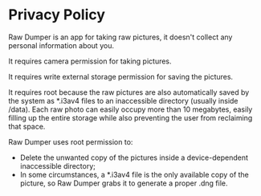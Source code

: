 # Privacy Policy

Raw Dumper is an app for taking raw pictures, it doesn't collect any personal information about you. 

It requires camera permission for taking pictures.

It requires write external storage permission for saving the pictures.

It requires root because the raw pictures are also automatically saved by the system as *.i3av4 files to an inaccessible directory (usually inside /data). Each raw photo can easily occupy more than 10 megabytes, easily filling up the entire storage while also preventing the user from reclaiming that space. 

Raw Dumper uses root permission to:
* Delete the unwanted copy of the pictures inside a device-dependent inaccessible directory;
* In some circumstances, a *.i3av4 file is the only available copy of the picture, so Raw Dumper grabs it to generate a proper .dng file.
